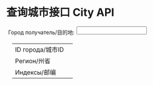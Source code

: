 # 查询城市接口 City API 
<div>
  <label for="city" style="float: left; margin:5px;">Город получатель/目的地: </label>
  <div class="ui-widget"  style="float: left">
    <input id="city" /> 
  </div>
  <div style="clear: both;"></div>
  <table class="city-info" style="margin:15px;"> 
    <tr><td>ID города/城市ID</td><td id="city_id"></td></tr>
    <tr><td>Регион/州省</td><td id="city_region"></td></tr>
    <tr><td>Индексы/邮编</td><td id="city_indexes"></td></tr>
  </table>
  <div id="error"></div>
  <table class="tariff-list"> 
  </table>
</div>

